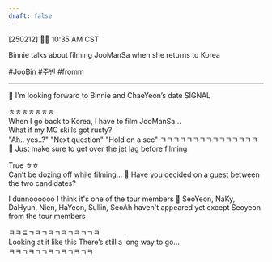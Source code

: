 ```yaml
---
draft: false
---
```

[250212] 🐣💭 10:35 AM CST

Binnie talks about filming JooManSa when she returns to Korea

#JooBin #주빈 #fromm
___
🫧 I'm looking forward to Binnie and ChaeYeon’s date SIGNAL

ㅎㅎㅎㅎㅎㅎㅎ  
When I go back to Korea, I have to film JooManSa...  
What if my MC skills got rusty?  
"Ah.. yes..?" "Next question" "Hold on a sec"
ㅋㅋㅋㅋㅋㅋㅋㅋㅋㅋㅋㅋㅋㅋㅋ
🫧 Just make sure to get over the jet lag before filming

True ㅎㅎ  
Can’t be dozing off while filming…
🫧 Have you decided on a guest between the two candidates?

I dunnoooooo 
I think it's one of the tour members
🫧 SeoYeon, NaKy, DaHyun, Nien, HaYeon, Sullin, SeoAh haven't appeared yet except Seoyeon from the tour members

ㅋㅋㅌㄱㅋㄱㅋㄱㅋㄱㅋㄱㄱㅋ  
Looking at it like this 
There’s still a long way to go…  
ㅋㅋㄱㅋㄱㄱㅋㄱㅋㄱㅋㄱㅋ